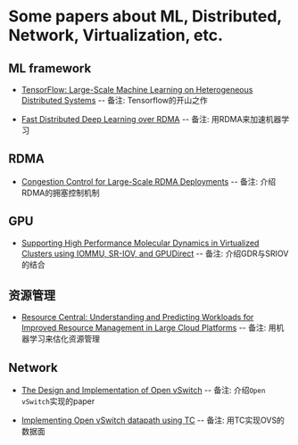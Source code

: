 # Some papers about ML, Distributed, Network, Virtualization, etc.

## ML framework

* [TensorFlow:
Large-Scale Machine Learning on Heterogeneous Distributed Systems](ml-framework/TensorFlow-Large-Scale-Machine-Learningon-Heterogeneous-Distributed-Systems.pdf) -- 备注: Tensorflow的开山之作

* [Fast Distributed Deep Learning over RDMA](ml-framework/FastDistributed-Deep-Learning-over-RDMA.pdf) -- 备注: 用RDMA来加速机器学习

## RDMA

* [Congestion Control for Large-Scale RDMA Deployments](rdma/Congestion-Control-for-Large-Scale-RDMA-Deployments.pdf) -- 备注: 介绍RDMA的拥塞控制机制

## GPU

* [Supporting High Performance Molecular Dynamics in Virtualized Clusters using IOMMU, SR-IOV, and GPUDirect](gpu/15-md-gpudirect.pdf) -- 备注: 介绍GDR与SRIOV的结合

## 资源管理

* [Resource Central: Understanding and Predicting Workloads for Improved Resource Management in Large Cloud Platforms](rm/Resource-Central-SOSP17.pdf) -- 备注: 用机器学习来估化资源管理

## Network

* [The Design and Implementation of Open vSwitch](The-Design-and-Implementation-of-Open-vSwitch.pdf) -- 备注: 介绍`Open vSwitch`实现的paper

* [Implementing Open vSwitch datapath using TC](network/Implementing-Open-vSwitch-datapath-using-TC.pdf) -- 备注: 用TC实现OVS的数据面